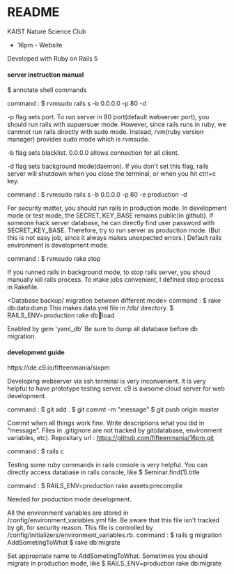 # README

KAIST Nature Science Club
- 16pm - 
Website

Developed with Ruby on Rails 5

#### server instruction manual ####

$ annotate shell commands


<Running server in development mode>
command : 
$ rvmsudo rails s -b 0.0.0.0 -p 80 -d

-p flag sets port. To run server in 80 port(default webserver port), you should run rails with supuersuer mode. 
However, since rails runs in ruby, we cannnot run rails directly with sudo mode.
Instead, rvm(ruby version manager) provides sudo mode which is rvmsudo.

-b flag sets blacklist. 0.0.0.0 allows connection for all client.

-d flag sets background mode(daemon). If you don't set this flag, rails server will shutdown when you close the terminal,
or when you hit ctrl+c key.


<Running server in production mode>
command :
$ rvmsudo rails s -b 0.0.0.0 -p 80 -e production -d

For security matter, you should run rails in production mode.
In development mode or test mode, the SECRET_KEY_BASE remains public(in github).
If someone hack server database, he can directly find user password with SECRET_KEY_BASE.
Therefore, try to run server as production mode.
(But this is not easy job, since it always makes unexpected errors.)
Default rails environment is development mode.


<Stopping daemon server>
command :
$ rvmsudo rake stop 

If you runned rails in background mode, to stop rails server, you shoud manually kill rails process.
To make jobs convenient, I defined stop process in Rakefile.


<Database backup/ migration between different mode>
command : 
$ rake db:data:dump
This makes data.yml file in /db/ directory.
$ RAILS_ENV=production rake db:date:load

Enabled by gem 'yaml_db'
Be sure to dump all database before db migration.


#### development guide ####


<Prototype testing server url>
https://ide.c9.io/fifteenmania/sixpm

Developing webserver via ssh terminal is very inconvenient. 
It is very helpful to have prototype testing server.
c9 is awsome cloud server for web development.


<Git commit>
command :
$ git add .
$ git commt -m "message"
$ git push origin master

Commit when all things work fine.
Write descriptions what you did in "message".
Files in .gitignore are not tracked by git(database, environment variables, etc).
Repositary url : https://github.com/fifteenmania/16pm.git


<Rails console>
command :
$ rails c

Testing some ruby commands in rails console is very helpful.
You can directly access database in rails console, like
$ Seminar.find(1).title


<Production mode asset precompile>
command :
$ RAILS_ENV=production rake assets:precompile

Needed for production mode development.


<Setting environment variables>
All the environment variables are stored in /config/environment_variables.yml file.
Be aware that this file isn't tracked by git, for security reason.
This file is controlled by /config/initializers/environment_variables.rb.


<Changing database table>
command :
$ rails g migration AddSometingToWhat
$ rake db:migrate

Set appropriate name to AddSometingToWhat. 
Sometimes you should migrate in production mode, like
$ RAILS_ENV=production rake db:migrate


